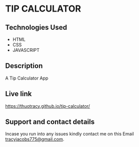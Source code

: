 # TIP CALCULATOR


## Technologies Used
* HTML
* CSS
* JAVASCRIPT

## Description
A Tip Calculator App

## Live link
https://thuotracy.github.io/tip-calculator/


## Support and contact details
Incase you run into any issues kindly contact me on this Email tracyjacobs775@gmail.com.
